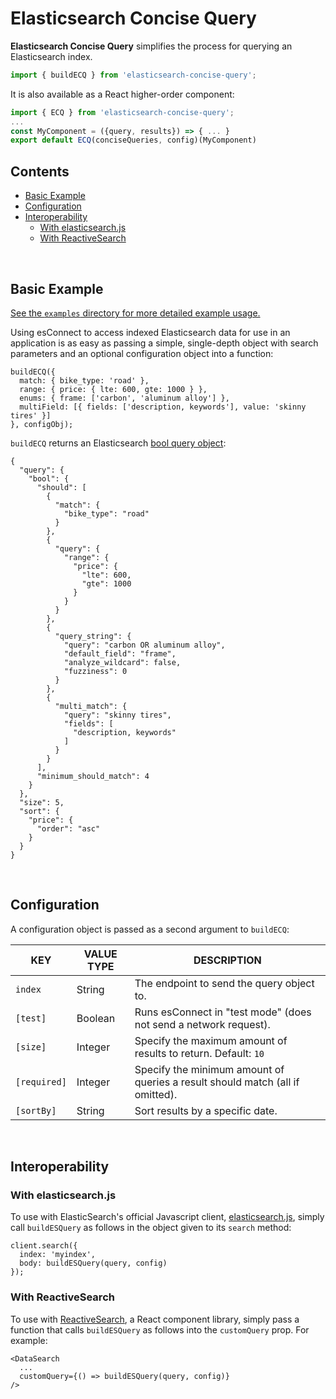 # Elasticsearch Concise Query

**Elasticsearch Concise Query** simplifies the process for querying an Elasticsearch index.

```javascript
import { buildECQ } from 'elasticsearch-concise-query';
```

It is also available as a React higher-order component:

```javascript
import { ECQ } from 'elasticsearch-concise-query';
...
const MyComponent = ({query, results}) => { ... }
export default ECQ(conciseQueries, config)(MyComponent)
```

## Contents <!-- omit in toc -->

- [Basic Example](#basic-example)
- [Configuration](#configuration)
- [Interoperability](#interoperability)
  - [With elasticsearch.js](#with-elasticsearchjs)
  - [With ReactiveSearch](#with-reactivesearch)

<br/>

## Basic Example

[bool]: https://www.elastic.co/guide/en/elasticsearch/reference/current/query-dsl-match-query.html

[See the `examples` directory for more detailed example usage.]('./examples')

Using esConnect to access indexed Elasticsearch data for use in an application is as easy as passing a simple, single-depth object with search parameters and an optional configuration object into a function:

```
buildECQ({
  match: { bike_type: 'road' },
  range: { price: { lte: 600, gte: 1000 } },
  enums: { frame: ['carbon', 'aluminum alloy'] },
  multiField: [{ fields: ['description, keywords'], value: 'skinny tires' }]
}, configObj);
```

`buildECQ` returns an Elasticsearch [bool query object][bool]:

```
{
  "query": {
    "bool": {
      "should": [
        {
          "match": {
            "bike_type": "road"
          }
        },
        {
          "query": {
            "range": {
              "price": {
                "lte": 600,
                "gte": 1000
              }
            }
          }
        },
        {
          "query_string": {
            "query": "carbon OR aluminum alloy",
            "default_field": "frame",
            "analyze_wildcard": false,
            "fuzziness": 0
          }
        },
        {
          "multi_match": {
            "query": "skinny tires",
            "fields": [
              "description, keywords"
            ]
          }
        }
      ],
      "minimum_should_match": 4
    }
  },
  "size": 5,
  "sort": {
    "price": {
      "order": "asc"
    }
  }
}
```

<br/>

## Configuration

A configuration object is passed as a second argument to `buildECQ`:

| KEY          | VALUE TYPE | DESCRIPTION                                                                   |
| ------------ | ---------- | ----------------------------------------------------------------------------- |
| `index`      | String     | The endpoint to send the query object to.                                     |
| `[test]`     | Boolean    | Runs esConnect in "test mode" (does not send a network request).              |
| `[size]`     | Integer    | Specify the maximum amount of results to return. Default: `10`                |
| `[required]` | Integer    | Specify the minimum amount of queries a result should match (all if omitted). |
| `[sortBy]`   | String     | Sort results by a specific date.                                              |

<br/>

## Interoperability

### With elasticsearch.js

To use with ElasticSearch's official Javascript client, [elasticsearch.js](https://www.elastic.co/guide/en/elasticsearch/client/javascript-api/current/api-reference.html#api-search), simply call `buildESQuery` as follows in the object given to its `search` method:

```
client.search({
  index: 'myindex',
  body: buildESQuery(query, config)
});
```

### With ReactiveSearch

To use with [ReactiveSearch](https://opensource.appbase.io/reactive-manual/advanced/customquery.html), a React component library, simply pass a function that calls `buildESQuery` as follows into the `customQuery` prop. For example:

```
<DataSearch
  ...
  customQuery={() => buildESQuery(query, config)}
/>
```
